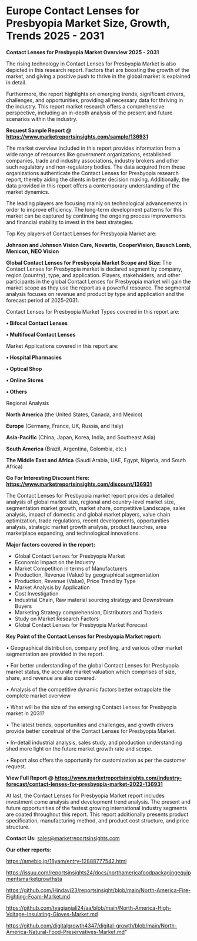  # Europe Contact Lenses for Presbyopia Market Size, Growth, Trends 2025 - 2031

<Strong> Contact Lenses for Presbyopia Market Overview 2025 - 2031</strong>

The rising technology in Contact Lenses for Presbyopia Market is also depicted in this research report. Factors that are boosting the growth of the market, and giving a positive push to thrive in the global market is explained in detail.

Furthermore, the report highlights on emerging trends, significant drivers, challenges, and opportunities, providing all necessary data for thriving in the industry. This report market research offers a comprehensive perspective, including an in-depth analysis of the present and future scenarios within the industry.

<strong>Request Sample Report @ <a href=https://www.marketreportsinsights.com/sample/136931>https://www.marketreportsinsights.com/sample/136931</a></strong>

The market overview included in this report provides information from a wide range of resources like government organizations, established companies, trade and industry associations, industry brokers and other such regulatory and non-regulatory bodies. The data acquired from these organizations authenticate the Contact Lenses for Presbyopia research report, thereby aiding the clients in better decision making. Additionally, the data provided in this report offers a contemporary understanding of the market dynamics.

The leading players are focusing mainly on technological advancements in order to improve efficiency. The long-term development patterns for this market can be captured by continuing the ongoing process improvements and financial stability to invest in the best strategies.

Top Key players of Contact Lenses for Presbyopia Market are:

<strong>Johnson and Johnson Vision Care, Novartis, CooperVision, Bausch  Lomb, Menicon, NEO Vision</strong>

<strong><b>Global Contact Lenses for Presbyopia Market Scope and Size:</b></strong>
The Contact Lenses for Presbyopia market is declared segment by company, region (country), type, and application. Players, stakeholders, and other participants in the global Contact Lenses for Presbyopia market will gain the market scope as they use the report as a powerful resource. The segmental analysis focuses on revenue and product by type and application and the forecast period of 2025-2031.

Contact Lenses for Presbyopia Market Types covered in this report are:

<strong>• Bifocal Contact Lenses

• Multifocal Contact Lenses</strong>

Market Applications covered in this report are:

<strong>• Hospital Pharmacies

• Optical Shop

• Online Stores

• Others</strong> 

Regional Analysis

<strong>North America</strong> (the United States, Canada, and Mexico)

<strong>Europe</strong> (Germany, France, UK, Russia, and Italy)

<strong>Asia-Pacific</strong> (China, Japan, Korea, India, and Southeast Asia)

<strong>South America</strong> (Brazil, Argentina, Colombia, etc.)

<strong>The Middle East and Africa</strong> (Saudi Arabia, UAE, Egypt, Nigeria, and South Africa)

<strong>Go For Interesting Discount Here: <a href=https://www.marketreportsinsights.com/discount/136931>https://www.marketreportsinsights.com/discount/136931</a></strong>

The Contact Lenses for Presbyopia market report provides a detailed analysis of global market size, regional and country-level market size, segmentation market growth, market share, competitive Landscape, sales analysis, impact of domestic and global market players, value chain optimization, trade regulations, recent developments, opportunities analysis, strategic market growth analysis, product launches, area marketplace expanding, and technological innovations.

<strong><b>Major factors covered in the report:</b></strong>
<ul>
  <li>Global Contact Lenses for Presbyopia Market </li>
  <li>Economic Impact on the Industry</li>
  <li>Market Competition in terms of Manufacturers</li>
  <li>Production, Revenue (Value) by geographical segmentation</li>
  <li>Production, Revenue (Value), Price Trend by Type</li>
  <li>Market Analysis by Application</li>
  <li>Cost Investigation</li>
  <li>Industrial Chain, Raw material sourcing strategy and Downstream Buyers</li>
  <li>Marketing Strategy comprehension, Distributors and Traders</li>
  <li>Study on Market Research Factors</li>
  <li>Global Contact Lenses for Presbyopia Market Forecast</li>
</ul>

<strong><b>Key Point of the Contact Lenses for Presbyopia Market report:</b></strong>

• Geographical distribution, company profiling, and various other market segmentation are provided in the report.

• For better understanding of the global Contact Lenses for Presbyopia market status, the accurate market valuation which comprises of size, share, and revenue are also covered.

• Analysis of the competitive dynamic factors better extrapolate the complete market overview

• What will be the size of the emerging Contact Lenses for Presbyopia market in 2031?

• The latest trends, opportunities and challenges, and growth drivers provide better construal of the Contact Lenses for Presbyopia Market.

• In-detail industrial analysis, sales study, and production understanding shed more light on the future market growth rate and scope.

• Report also offers the opportunity for customization as per the customer request.

<strong><b>View Full Report @ <a href=https://www.marketreportsinsights.com/industry-forecast/contact-lenses-for-presbyopia-market-2022-136931>https://www.marketreportsinsights.com/industry-forecast/contact-lenses-for-presbyopia-market-2022-136931</a></b></strong>


At last, the Contact Lenses for Presbyopia Market report includes investment come analysis and development trend analysis. The present and future opportunities of the fastest growing international industry segments are coated throughout this report. This report additionally presents product specification, manufacturing method, and product cost structure, and price structure.

<strong>Contact Us:</strong>
sales@marketreportsinsights.com

<strong>Our other reports:</strong>

<a href=https://ameblo.jp/18yam/entry-12888777542.html>https://ameblo.jp/18yam/entry-12888777542.html</a>

<a href=https://issuu.com/reportsinsights24/docs/northamericafoodpackagingequipmentsmarketgrowthsta>https://issuu.com/reportsinsights24/docs/northamericafoodpackagingequipmentsmarketgrowthsta</a>

<a href=https://github.com/Hindavi23/reportsinsight/blob/main/North-America-Fire-Fighting-Foam-Market.md>https://github.com/Hindavi23/reportsinsight/blob/main/North-America-Fire-Fighting-Foam-Market.md</a>

<a href=https://github.com/tyagianjali24/aa/blob/main/North-America-High-Voltage-Insulating-Gloves-Market.md>https://github.com/tyagianjali24/aa/blob/main/North-America-High-Voltage-Insulating-Gloves-Market.md</a>

<a href=https://github.com/digitalgrowth4347/digital-growth/blob/main/North-America-Natural-Food-Preservatives-Market.md>https://github.com/digitalgrowth4347/digital-growth/blob/main/North-America-Natural-Food-Preservatives-Market.md</a>"
